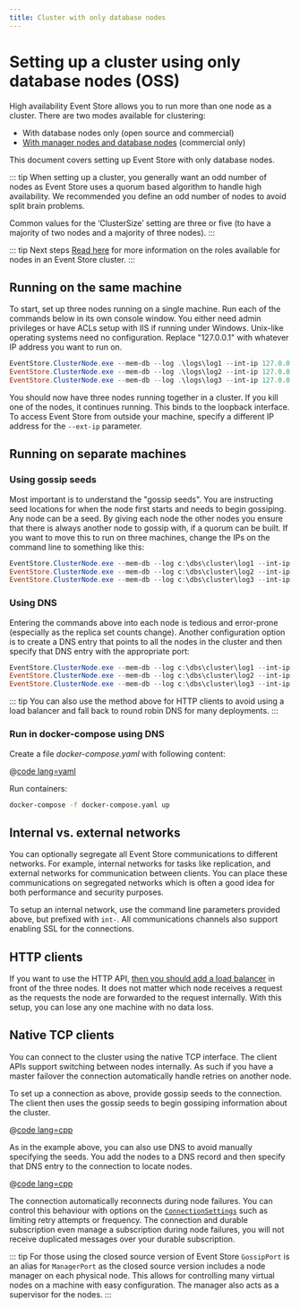 ```yaml
---
title: Cluster with only database nodes
---
```


# Setting up a cluster using only database nodes (OSS)

<!-- TODO: Needs Linux instructions -->

High availability Event Store allows you to run more than one node as a cluster. There are two modes available for clustering:

-   With database nodes only (open source and commercial)
-   [With manager nodes and database nodes](cluster-with-manager-nodes) (commercial only)

This document covers setting up Event Store with only database nodes.

::: tip
When setting up a cluster, you generally want an odd number of nodes as Event Store uses a quorum based algorithm to handle high availability. We recommended you define an odd number of nodes to avoid split brain problems.

Common values for the ‘ClusterSize’ setting are three or five (to have a majority of two nodes and a majority of three nodes).
:::

::: tip Next steps
[Read here](node-roles.md) for more information on the roles available for nodes in an Event Store cluster.
:::

## Running on the same machine

To start, set up three nodes running on a single machine. Run each of the commands below in its own console window. You either need admin privileges or have ACLs setup with IIS if running under Windows. Unix-like operating systems need no configuration. Replace "127.0.0.1" with whatever IP address you want to run on.

```powershell
EventStore.ClusterNode.exe --mem-db --log .\logs\log1 --int-ip 127.0.0.1 --ext-ip 127.0.0.1 --int-tcp-port=1111 --ext-tcp-port=1112 --int-http-port=1113 --ext-http-port=1114 --cluster-size=3 --discover-via-dns=false --gossip-seed=127.0.0.1:2113,127.0.0.1:3113
EventStore.ClusterNode.exe --mem-db --log .\logs\log2 --int-ip 127.0.0.1 --ext-ip 127.0.0.1 --int-tcp-port=2111 --ext-tcp-port=2112 --int-http-port=2113 --ext-http-port=2114 --cluster-size=3 --discover-via-dns=false --gossip-seed=127.0.0.1:1113,127.0.0.1:3113
EventStore.ClusterNode.exe --mem-db --log .\logs\log3 --int-ip 127.0.0.1 --ext-ip 127.0.0.1 --int-tcp-port=3111 --ext-tcp-port=3112 --int-http-port=3113 --ext-http-port=3114 --cluster-size=3 --discover-via-dns=false --gossip-seed=127.0.0.1:1113,127.0.0.1:2113
```

You should now have three nodes running together in a cluster. If you kill one of the nodes, it continues running. This binds to the loopback interface. To access Event Store from outside your machine, specify a different IP address for the `--ext-ip` parameter.

## Running on separate machines

### Using gossip seeds

Most important is to understand the "gossip seeds". You are instructing seed locations for when the node first starts and needs to begin gossiping. Any node can be a seed. By giving each node the other nodes you ensure that there is always another node to gossip with, if a quorum can be built. If you want to move this to run on three machines, change the IPs on the command line to something like this:

```powershell
EventStore.ClusterNode.exe --mem-db --log c:\dbs\cluster\log1 --int-ip 192.168.0.1 --ext-ip 192.168.0.1 --int-tcp-port=1112 --ext-tcp-port=1113 --int-http-port=2112 --ext-http-port=2113 --cluster-size=3 --discover-via-dns=false --gossip-seed=192.168.0.2:2112,192.168.0.3:2112
EventStore.ClusterNode.exe --mem-db --log c:\dbs\cluster\log2 --int-ip 192.168.0.2 --ext-ip 192.168.0.2 --int-tcp-port=1112 --ext-tcp-port=1113 --int-http-port=2112 --ext-http-port=2113 --cluster-size=3 --discover-via-dns=false --gossip-seed=192.168.0.1:2112,192.168.0.3:2112
EventStore.ClusterNode.exe --mem-db --log c:\dbs\cluster\log3 --int-ip 192.168.0.3 --ext-ip 192.168.0.3 --int-tcp-port=1112 --ext-tcp-port=1113 --int-http-port=2112 --ext-http-port=2113 --cluster-size=3 --discover-via-dns=false --gossip-seed=192.168.0.1:2112,192.168.0.2:2112
```

### Using DNS

Entering the commands above into each node is tedious and error-prone (especially as the replica set counts change). Another configuration option is to create a DNS entry that points to all the nodes in the cluster and then specify that DNS entry with the appropriate port:

```powershell
EventStore.ClusterNode.exe --mem-db --log c:\dbs\cluster\log1 --int-ip 192.168.0.1 --ext-ip 192.168.0.1 --int-tcp-port=1112 --ext-tcp-port=1113 --int-http-port=2112 --ext-http-port=2113 --cluster-size=3 --cluster-dns eventstore.local --cluster-gossip-port=2112
EventStore.ClusterNode.exe --mem-db --log c:\dbs\cluster\log2 --int-ip 192.168.0.2 --ext-ip 192.168.0.2 --int-tcp-port=1112 --ext-tcp-port=1113 --int-http-port=2112 --ext-http-port=2113 --cluster-size=3 --cluster-dns eventstore.local --cluster-gossip-port=2112
EventStore.ClusterNode.exe --mem-db --log c:\dbs\cluster\log3 --int-ip 192.168.0.3 --ext-ip 192.168.0.3 --int-tcp-port=1112 --ext-tcp-port=1113 --int-http-port=2112 --ext-http-port=2113 --cluster-size=3 --cluster-dns eventstore.local --cluster-gossip-port=2112
```

::: tip
You can also use the method above for HTTP clients to avoid using a load balancer and fall back to round robin DNS for many deployments.
:::

### Run in docker-compose using DNS

Create a file _docker-compose.yaml_ with following content:

@[code lang=yaml](@/docs/v5/code-examples/server/docker-compose.yaml)

Run containers:
```bash
docker-compose -f docker-compose.yaml up
```

## Internal vs. external networks

You can optionally segregate all Event Store communications to different networks. For example, internal networks for tasks like replication, and external networks for communication between clients. You can place these communications on segregated networks which is often a good idea for both performance and security purposes.

To setup an internal network, use the command line parameters provided above, but prefixed with `int-`. All communications channels also support enabling SSL for the connections.

## HTTP clients

If you want to use the HTTP API, [then you should add a load balancer](/v5/server/setting-up-varnish-in-linux.md) in front of the three nodes. It does not matter which node receives a request as the requests the node are forwarded to the request internally. With this setup, you can lose any one machine with no data loss.

## Native TCP clients

You can connect to the cluster using the native TCP interface. The client APIs support switching between nodes internally. As such if you have a master failover the connection automatically handle retries on another node.

To set up a connection as above, provide gossip seeds to the connection. The client then uses the gossip seeds to begin gossiping information about the cluster.

@[code lang=cpp](@/docs/v5/code-examples/DocsExample/Server/ConnectClusterGossipSeeds.cs)

As in the example above, you can also use DNS to avoid manually specifying the seeds. You add the nodes to a DNS record and then specify that DNS entry to the connection to locate nodes.

@[code lang=cpp](@/docs/v5/code-examples/DocsExample/Server/ConnectClusterGossipDns.cs)

The connection automatically reconnects during node failures. You can control this behaviour with options on the [`ConnectionSettings`](xref:EventStore.ClientAPI.ConnectionSettings) such as limiting retry attempts or frequency. The connection and durable subscription even manage a subscription during node failures, you will not receive duplicated messages over your durable subscription.

::: tip
For those using the closed source version of Event Store `GossipPort` is an alias for `ManagerPort` as the closed source version includes a node manager on each physical node. This allows for controlling many virtual nodes on a machine with easy configuration. The manager also acts as a supervisor for the nodes.
:::
